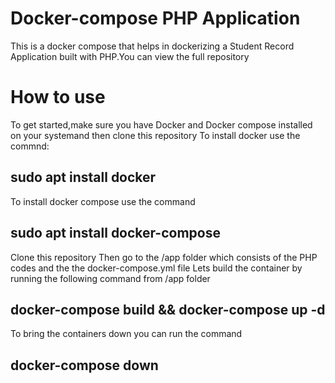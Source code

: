 # Docker-compose PHP Application
This is a docker compose that helps in dockerizing a Student Record Application built with PHP.You can view the full repository 

# How to use 
To get started,make sure you have Docker and Docker compose installed on your systemand then clone this repository
To install docker use the commnd:
## sudo apt install docker
To install docker compose use the command
## sudo apt install docker-compose
Clone this repository
Then go to the /app folder which consists of the PHP codes and the the docker-compose.yml file
Lets build the container by running the following command from /app folder
## docker-compose build && docker-compose up -d

To bring the containers down you can run the command 
## docker-compose down

